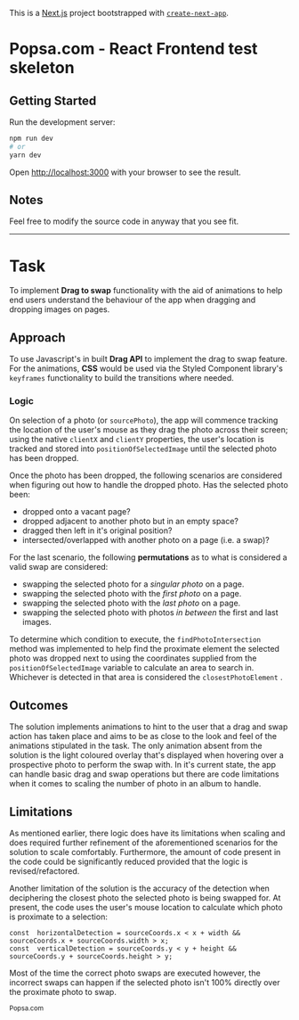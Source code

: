 This is a [Next.js](https://nextjs.org/) project bootstrapped with [`create-next-app`](https://github.com/vercel/next.js/tree/canary/packages/create-next-app).

# Popsa.com - React Frontend test skeleton

## Getting Started

Run the development server:

```bash
npm run dev
# or
yarn dev
```

Open [http://localhost:3000](http://localhost:3000) with your browser to see the result.

## Notes

Feel free to modify the source code in anyway that you see fit.

---

# Task

To implement **Drag to swap** functionality with the aid of animations to help end users understand the behaviour of the app when dragging and dropping images on pages.

## Approach
To use Javascript's in built **Drag API** to implement the drag to swap feature. For the animations, **CSS** would be used via the Styled Component library's `keyframes` functionality to build the transitions where needed.

### Logic
On selection of a photo (or `sourcePhoto`), the app will commence tracking the location of the user's mouse as they drag the photo across their screen; using the native `clientX` and `clientY` properties, the user's location is tracked and stored into `positionOfSelectedImage` until the selected photo has been dropped.

Once the photo has been dropped, the following scenarios are considered when figuring out how to handle the dropped photo. Has the selected photo been:

- dropped onto a vacant page?
- dropped adjacent to another photo but in an empty space?
- dragged then left in it's original position?
- intersected/overlapped with another photo on a page (i.e. a swap)?

For the last scenario, the following **permutations** as to what is considered a valid swap are considered:

- swapping the selected photo for a _singular photo_ on a page.
- swapping the selected photo with the _first photo_ on a page.
- swapping the selected photo with the _last photo_ on a page.
- swapping the selected photo with photos _in between_ the first and last images.

To determine which condition to execute, the `findPhotoIntersection` method was implemented to help find the proximate element the selected photo was dropped next to using the coordinates supplied from the `positionOfSelectedImage` variable to calculate an area to search in. Whichever is detected in that area is considered the `closestPhotoElement` .

## Outcomes
The solution implements animations to hint to the user that a drag and swap action has taken place and aims to be as close to the look and feel of the animations stipulated in the task. The only animation absent from the solution is the light coloured overlay that's displayed when hovering over a prospective photo to perform the swap with. In it's current state, the app can handle basic drag and swap operations but there are code limitations when it comes to scaling the number of photo in an album to handle.

## Limitations
As mentioned earlier, there logic does have its limitations when scaling and does required further refinement of the aforementioned scenarios for the solution to scale comfortably. Furthermore, the amount of code present in the code could be significantly reduced provided that the logic is revised/refactored.

Another limitation of the solution is the accuracy of the detection when deciphering the closest photo the selected photo is being swapped for. At present, the code uses the user's mouse location to calculate which photo is proximate to a selection:
``` 
const  horizontalDetection = sourceCoords.x < x + width && sourceCoords.x + sourceCoords.width > x;
const  verticalDetection = sourceCoords.y < y + height && sourceCoords.y + sourceCoords.height > y;
````
Most of the time the correct photo swaps are executed however, the incorrect swaps can happen if the selected photo isn't 100% directly over the proximate photo to swap. 

<sup>Popsa.com</sup>